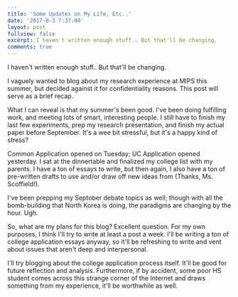 ```yaml
---
title: 'Some Updates on My Life, Etc..'
date: '2017-8-3 7:37:00'
layout: post
fullview: false 
excerpt: I haven't written enough stuff.. But that'll be changing. 
comments: true 
---
```


I haven't written enough stuff.. But that'll be changing. 

I vaguely wanted to blog about my research experience at MIPS this summer, but decided against it for confidentiality reasons. This post will serve as a brief recap. 

What I can reveal is that my summer's been good. I've been doing fulfilling work, and meeting lots of smart, interesting people. I still have to finish my last few experiments, prep my research presentation, and finish my actual paper before September. It's a wee bit stressful, but it's a happy kind of stress? 

Common Application opened on Tuesday; UC Application opened yesterday. I sat at the dinnertable and finalized my college list with my parents. I have a ton of essays to write, but then again, I also have a ton of pre-written drafts to use and/or draw off new ideas from (Thanks, Ms. Scoffield!). 

I've been prepping my Septober debate topics as well; though with all the bomb-building that North Korea is doing, the paradigms are changing by the hour. Ugh. 

So, what are my plans for this blog? Excellent question. For my own purposes, I think I'll try to write at least a post a week. I'll be writing a ton of college application essays anyway, so it'll be refreshing to write and vent about issues that aren't deep and interpersonal. 

I'll try blogging about the college application process itself. It'll be good for future reflection and analysis. Furthermore, if by accident, some poor HS student comes across this strange corner of the Internet and draws something from my experience, it'll be worthwhile as well. 